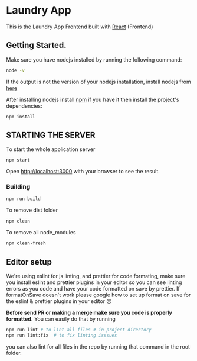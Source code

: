 # Laundry App

This is the Laundry App Frontend built with [React](https://reactjs.org/) (Frontend)

## Getting Started.

Make sure you have nodejs installed by running the following command:

```bash
node -v
```

If the output is not the version of your nodejs installation, install nodejs from [here](https://nodejs.org/en/download/)

After installing nodejs install [npm](https://www.npmjs.com/package/npm)
if you have it then install the project's dependencies:

```bash
npm install
```

## STARTING THE SERVER

To start the whole application server

```bash
npm start
```

Open [http://localhost:3000](http://localhost:3000) with your browser to see the result.

### **Building**

```bash
npm run build
```

To remove dist folder

```bash
npm clean
```

To remove all node_modules

```bash
npm clean-fresh
```

## Editor setup

We're using eslint for js linting, and prettier for code formating, make sure you install eslint and prettier plugins in your editor so you can
see linting errors as you code and have your code formatted on save by prettier. If formatOnSave doesn't work please google how to set up
format on save for the eslint & prettier plugins in your editor 🙃

**Before send PR or making a merge make sure you code is properly formatted.** You can easily do that by running

```bash
npm run lint # to lint all files # in project directory
npm run lint:fix  # to fix linting isssues

```

you can also lint for all files in the repo by running that command in the root folder.
